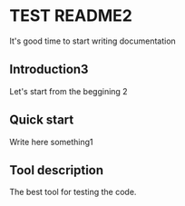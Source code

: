 # TEST README2
 It's good time to start writing documentation

## Introduction3
Let's start from the beggining
2
## Quick start
Write here something1

## Tool description
The best tool for testing the code.
